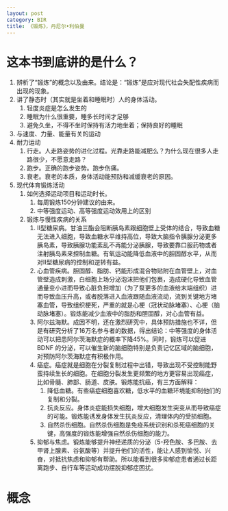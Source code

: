 ```yaml
---
layout: post
category: BIR
title: 《锻炼》，丹尼尔•利伯曼
---
```


# 这本书到底讲的是什么？
1. 辨析了“锻炼”的概念以及由来。结论是：“锻炼”是应对现代社会失配性疾病而出现的现象。
2. 讲了静态时（其实就是坐着和睡眠时）人的身体活动。
	1. 轻度炎症是怎么发生的
	2. 睡眠为什么很重要，睡多长时间才足够
	3. 避免久坐，不得不坐时保持有活力地坐着；保持良好的睡眠
3. 与速度、力量、能量有关的运动
4. 耐力运动
	1. 行走。人走路姿势的进化过程。光靠走路能减肥么？为什么现在很多人走路很少，不愿意走路？
	2. 跑步。正确的跑步姿势。跑步伤痛。
	3. 衰老。衰老的本质，身体活动能预防和减缓衰老的原因。
5. 现代体育锻炼活动
	1. 如何选择运动项目和运动时长。
		1. 每周锻炼150分钟建议的由来。
		2. 中等强度运动、高等强度运动效用上的区别
	2. 锻炼与慢性疾病的关系
		1. II型糖尿病。甘油三酯会阻断胰岛素跟细胞壁上受体的结合，导致血糖无法进入细胞，导致血糖水平维持高位，导致大脑指令胰腺分泌更多胰岛素，导致胰腺功能紊乱不再能分泌胰腺，导致要靠口服药物或者注射胰岛素来控制血糖。有氧运动能降低血液中的胆固醇水平，从而对II型糖尿病的控制和逆转有益。
		2. 心血管疾病。胆固醇、脂肪、钙能形成混合物贴附在血管壁上，对血管壁造成刺激，白细胞上场分泌泡沫把他们包裹，造成硬化导致血管通量变小进而导致心脏负担增加（为了泵更多的血液给末端组织）进而导致血压升高，或者脱落进入血液跟随血液流动，流到关键地方堵塞血管，导致组织梗死，严重的就是心梗（冠状动脉堵塞）、心梗（脑动脉堵塞）。锻炼能减少血液中的脂肪和胆固醇，对心血管有益。
		3. 阿尔兹海默。成因不明，还在激烈研究中，具体预防措施也不详，但是有研究分析了16万名参与者的数据，得出结论：中等强度的身体活动可以把患阿尔茨海默症的概率下降45%。同时，锻炼可以促进 BDNF 的分泌，可以催生新的脑细胞特别是负责记忆区域的脑细胞，对预防阿尔茨海默症有积极作用。
		4. 癌症。癌症就是细胞在分裂复制过程中出错，导致出现不受控制能野蛮持续生长的细胞。在细胞分裂发生更频繁的地方更容易出现癌症，比如骨髓、肺部、肠道、皮肤。锻炼能抗癌，有三方面解释：
			1. 降低血糖。有些癌症细胞喜欢糖，低水平的血糖环境能抑制他们的复制和分裂。
			2. 抗炎反应。身体炎症能损失细胞，增大细胞发生突变从而导致癌症的可能。锻炼能诱发身体发生抗炎反应，清理体内的受损细胞。
			3. 自然杀伤细胞。自然杀伤细胞是免疫系统识别和杀死癌细胞的关键，高强度的锻炼能增强自然杀伤细胞的能力。
		5. 抑郁与焦虑。锻炼能够提升神经递质的分泌（5-羟色胺、多巴胺、去甲肾上腺素、谷氨酸等）并提升他们的活性，能让人感到愉悦、兴奋，对抵抗焦虑和抑郁有帮助。所以能看到很多抑郁症患者通过长距离跑步、自行车等运动成功摆脱抑郁症困扰。
		
# 概念

